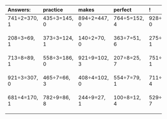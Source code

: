 | Answers: | practice | makes | perfect | ! |
| :--- | :--- | :--- | :--- | :--- |
| 741÷2=370, 1 | 435÷3=145, 0 | 894÷2=447, 0 | 764÷5=152, 4 | 928÷8=116, 0 | 
|   |   |   |   |   | 
|   |   |   |   |   | 
|   |   |   |   |   | 
| 208÷3=69, 1 | 373÷3=124, 1 | 140÷2=70, 0 | 363÷7=51, 6 | 275÷2=137, 1 | 
|   |   |   |   |   | 
|   |   |   |   |   | 
|   |   |   |   |   | 
| 713÷8=89, 1 | 558÷3=186, 0 | 921÷9=102, 3 | 207÷8=25, 7 | 751÷6=125, 1 | 
|   |   |   |   |   | 
|   |   |   |   |   | 
|   |   |   |   |   | 
| 921÷3=307, 0 | 465÷7=66, 3 | 408÷4=102, 0 | 554÷7=79, 1 | 711÷7=101, 4 | 
|   |   |   |   |   | 
|   |   |   |   |   | 
|   |   |   |   |   | 
| 681÷4=170, 1 | 782÷9=86, 8 | 244÷9=27, 1 | 100÷8=12, 4 | 529÷9=58, 7 | 
|   |   |   |   |   | 
|   |   |   |   |   | 
|   |   |   |   |   | 
